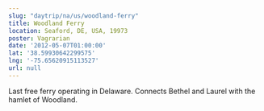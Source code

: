 ```yaml
---
slug: "daytrip/na/us/woodland-ferry"
title: Woodland Ferry
location: Seaford, DE, USA, 19973
poster: Vagrarian
date: '2012-05-07T01:00:00'
lat: '38.59930642299575'
lng: '-75.65620915113527'
url: null
---
```


Last free ferry operating in Delaware. Connects Bethel and Laurel with the hamlet of Woodland.
